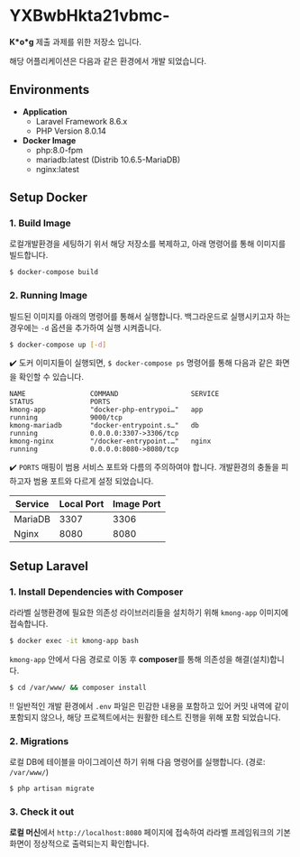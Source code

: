# YXBwbHkta21vbmc-

**K\*o\*g** 제출 과제를 위한 저장소 입니다.

해당 어플리케이션은 다음과 같은 환경에서 개발 되었습니다.

## Environments

- **Application**
    - Laravel Framework 8.6.x
    - PHP Version 8.0.14
- **Docker Image**
    - php:8.0-fpm
    - mariadb:latest (Distrib 10.6.5-MariaDB)
    - nginx:latest

## Setup Docker

### 1. Build Image

로컬개발환경을 세팅하기 위서 해당 저장소를 복제하고, 아래 명령어를 통해 이미지를 빌드합니다.

```bash
$ docker-compose build
```

### 2. Running Image

빌드된 이미지를 아래의 명령어를 통해서 실행합니다. 백그라운드로 실행시키고자 하는 경우에는 `-d` 옵션을 추가하여 실행 시켜줍니다.

```bash
$ docker-compose up [-d]
```

✔️ 도커 이미지들이 실행되면, `$ docker-compose ps` 명령어를 통해 다음과 같은 화면을 확인할 수 있습니다.

```
NAME                COMMAND                  SERVICE             STATUS              PORTS
kmong-app           "docker-php-entrypoi…"   app                 running             9000/tcp
kmong-mariadb       "docker-entrypoint.s…"   db                  running             0.0.0.0:3307->3306/tcp
kmong-nginx         "/docker-entrypoint.…"   nginx               running             0.0.0.0:8080->8080/tcp
```

✔️ `PORTS` 매핑이 범용 서비스 포트와 다름의 주의하여야 합니다. 개발환경의 충돌을 피하고자 범용 포트와 다르게 설정 되었습니다.

| Service | Local Port | Image Port |
| ------- | ---------- | ---------- |
| MariaDB | 3307 | 3306 |
| Nginx | 8080 | 8080 |

## Setup Laravel

### 1. Install Dependencies with Composer

라라벨 실행환경에 필요한 의존성 라이브러리들을 설치하기 위해 `kmong-app` 이미지에 접속합니다.

```bash
$ docker exec -it kmong-app bash
```

`kmong-app` 안에서 다음 경로로 이동 후 **composer**를 통해 의존성을 해결(설치)합니다.

```bash
$ cd /var/www/ && composer install
```

‼️ 일반적인 개발 환경에서 `.env` 파일은 민감한 내용을 포함하고 있어 커밋 내역에 같이 포함되지 않으나, 해당 프로젝트에서는 원활한 테스트 진행을 위해 포함 되었습니다.

### 2. Migrations

로컬 DB에 테이블을 마이그레이션 하기 위해 다음 명령어를 실행합니다. (경로: `/var/www/`)

```bash
$ php artisan migrate
```

### 3. Check it out

**로컬 머신**에서 `http://localhost:8080` 페이지에 접속하여 라라벨 프레임워크의 기본 화면이 정상적으로 출력되는지 확인합니다.
